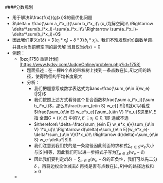 ####分数规划

* 用于解决$\frac{f(x)}{g(x)}$的最优化问题
* $\delta = \frac{\sum a_i*x_i}{\sum b_i*x_i}\ (x_i为解空间)\\ \Rightarrow \delta*\sum(b_i*x_i)=\sum(a_i*x_i)\\ \Rightarrow \sum(a_i*x_i)-\delta*\sum(b_i*x_i)=0$
* 因此我们定义$d(\delta)=\sum(a_i*x_i)-\delta*\sum(b_i*x_i)$。我们不难发现$d(x)$函数单调，并且$x$为当前解空间的最优解 当且仅当$d(x)=0$
* 例题：
  * [bzoj1758 重建计划][https://www.lydsy.com/JudgeOnline/problem.php?id=1758]
    * 题面描述：在一棵$N$个点的带权树上找到一条点数在$[L,R]$之间的路径，使得路径的平均长度最大
    * 分析：
      * 我们把题意写成数学表达式为$ans=\frac{\sum_{e\in S}w_e}{|S|}$
      * 我们按照上述方式看待这个复合函数$\frac{\sum a_i*x_i}{\sum b_i*x_i}$，那么$\frac{\sum_{e\in S} w_e}{|S|}$就可以看成$\frac{\sum_{e\in E} w_e*x_e}{\sum_{u\in V} 1*x_u}$这里$V,E$指 全图$G=(V,E)$ 中的$V ,E$ ；$x_i\in{0,1}$即 选或不选
      * $\therefore\ \delta=\frac{\sum_{e\in E} w_e*x_e}{\sum_{u\in V} 1*x_u}\\ \Rightarrow d(\delta)=\sum_{e\in E}(w_e*x_e)-\delta*\sum_{u\in V}(1*x_u)\\ \Rightarrow d(\delta)=\sum_{e\in S} w_e-\delta*|S|​$
      * 我们注意到我们找的是一条路径因此前面的求和式$\sum_{e\in S}w_e​$大小与$|S|​$相等，因此我们可以进一步把式子写为$\sum_{e\in S}(w_e-\delta)​$
      * 因此我们要判定$d(\delta)=\sum_{e\in S}(w_e-\delta)$的正负性，我们可以先二分$\delta$ ，再将边权全体减去$\delta$ 再找是否有点数在$[L,R]$中的路径边权和$\geq 0$
  * 



